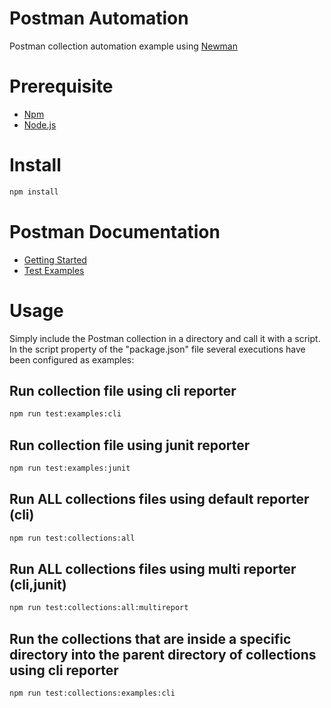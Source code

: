 # Postman Automation
Postman collection automation example using [Newman](https://www.npmjs.com/package/newman)

# Prerequisite
- [Npm](https://github.com/coreybutler/nvm-windows)
- [Node.js](https://nodejs.org/es/)

# Install 
```bash
npm install
```

# Postman Documentation
- [Getting Started](https://learning.postman.com/docs/getting-started/introduction/)
- [Test Examples](https://www.postman.com/postman/workspace/test-examples-in-postman/overview)
# Usage
Simply include the Postman collection in a directory and call it with a script. In the script property of the "package.json" file several executions have been configured as examples:
## Run collection file using cli reporter
```bash
npm run test:examples:cli
```
## Run collection file using junit reporter
```bash
npm run test:examples:junit
```
## Run ALL collections files using default reporter (cli)
```bash
npm run test:collections:all
```
## Run ALL collections files using multi reporter (cli,junit)
```bash
npm run test:collections:all:multireport
```
## Run the collections that are inside a specific directory into the parent directory of collections using cli reporter
```bash
npm run test:collections:examples:cli
```